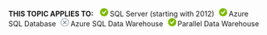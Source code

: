   **THIS TOPIC APPLIES TO:** ![yes](../../Images/Image/ImageNotContaina/yes.png "yes")SQL Server \(starting with 2012\)![yes](../../Images/Image/ImageNotContaina/yes.png "yes")Azure SQL Database![no](../../Images/Image/ImageNotContaina/no.png "no")Azure SQL Data Warehouse![yes](../../Images/Image/ImageNotContaina/yes.png "yes")Parallel Data Warehouse